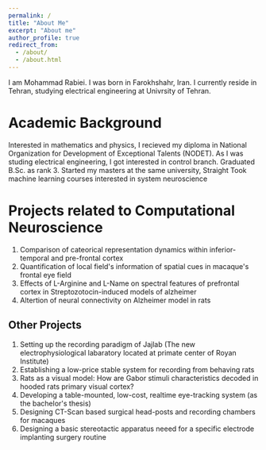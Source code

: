 ```yaml
---
permalink: /
title: "About Me"
excerpt: "About me"
author_profile: true
redirect_from: 
  - /about/
  - /about.html
---
```


I am Mohammad Rabiei. I was born in Farokhshahr, Iran. I currently reside in Tehran, studying electrical engineering at Univrsity of Tehran.

Academic Background
======
Interested in mathematics and physics, I recieved my diploma in National Organization for Development of Exceptional Talents (NODET). 
As I was studing electrical engineering, I got interested in control branch.
Graduated B.Sc. as rank 3.
Started my masters at the same university, Straight
Took machine learning courses
interested in system neuroscience


Projects related to Computational Neuroscience
======
1. Comparison of cateorical representation dynamics within inferior-temporal and pre-frontal cortex
2. Quantification of local field's information of spatial cues in macaque's frontal eye field
3. Effects of L-Arginine and L-Name on spectral features of prefrontal cortex in Streptozotocin-induced models of alzheimer
4. Altertion of neural connectivity on Alzheimer model in rats

Other Projects
------
1. Setting up the recording paradigm of Jajlab (The new electrophysiological labaratory located at primate center of Royan Institute)
2. Establishing a low-price stable system for recording from behaving rats
3. Rats as a visual model: How are Gabor stimuli characteristics decoded in hooded rats primary visual cortex?
4. Developing a table-mounted, low-cost, realtime eye-tracking system (as the bachelor's thesis)
5. Designing CT-Scan based surgical head-posts and recording chambers for macaques
6. Designing a basic stereotactic apparatus neeed for a specific electrode implanting surgery routine

<!-- 
Create content & metadata
------
For site content, there is one markdown file for each type of content, which are stored in directories like _publications, _talks, _posts, _teaching, or _pages. For example, each talk is a markdown file in the [_talks directory](https://github.com/academicpages/academicpages.github.io/tree/master/_talks). At the top of each markdown file is structured data in YAML about the talk, which the theme will parse to do lots of cool stuff. The same structured data about a talk is used to generate the list of talks on the [Talks page](https://academicpages.github.io/talks), each [individual page](https://academicpages.github.io/talks/2012-03-01-talk-1) for specific talks, the talks section for the [CV page](https://academicpages.github.io/cv), and the [map of places you've given a talk](https://academicpages.github.io/talkmap.html) (if you run this [python file](https://github.com/academicpages/academicpages.github.io/blob/master/talkmap.py) or [Jupyter notebook](https://github.com/academicpages/academicpages.github.io/blob/master/talkmap.ipynb), which creates the HTML for the map based on the contents of the _talks directory). -->

<!-- **Markdown generator**

I have also created [a set of Jupyter notebooks](https://github.com/academicpages/academicpages.github.io/tree/master/markdown_generator
) that converts a CSV containing structured data about talks or presentations into individual markdown files that will be properly formatted for the academicpages template. The sample CSVs in that directory are the ones I used to create my own personal website at stuartgeiger.com. My usual workflow is that I keep a spreadsheet of my publications and talks, then run the code in these notebooks to generate the markdown files, then commit and push them to the GitHub repository. -->
